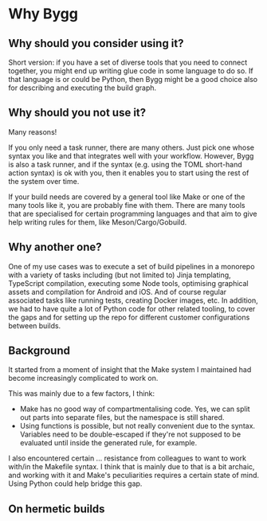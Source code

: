 # Why Bygg

## Why should you consider using it?

Short version: if you have a set of diverse tools that you need to connect
together, you might end up writing glue code in some language to do so. If that
language is or could be Python, then Bygg might be a good choice also for
describing and executing the build graph.

## Why should you not use it?

Many reasons!

If you only need a task runner, there are many others. Just pick one whose
syntax you like and that integrates well with your workflow. However, Bygg is
also a task runner, and if the syntax (e.g. using the TOML short-hand action
syntax) is ok with you, then it enables you to start using the rest of the
system over time.

If your build needs are covered by a general tool like Make or one of the many
tools like it, you are probably fine with them. There are many tools that are
specialised for certain programming languages and that aim to give help writing
rules for them, like Meson/Cargo/Gobuild.

## Why another one?

One of my use cases was to execute a set of build pipelines in a monorepo with
a variety of tasks including (but not limited to) Jinja templating, TypeScript
compilation, executing some Node tools, optimising graphical assets and
compilation for Android and iOS. And of course regular associated tasks like
running tests, creating Docker images, etc. In addition, we had to have quite a
lot of Python code for other related tooling, to cover the gaps and for setting
up the repo for different customer configurations between builds.

## Background

It started from a moment of insight that the Make system I maintained had
become increasingly complicated to work on.

This was mainly due to a few factors, I think:

- Make has no good way of compartmentalising code. Yes, we can split out parts
  into separate files, but the namespace is still shared.
- Using functions is possible, but not really convenient due to the syntax.
  Variables need to be double-escaped if they're not supposed to be evaluated
  until inside the generated rule, for example.

I also encountered certain ... resistance from colleagues to want to work
with/in the Makefile syntax. I think that is mainly due to that is a bit
archaic, and working with it and Make's peculiarities requires a certain state
of mind. Using Python could help bridge this gap.

## On hermetic builds

